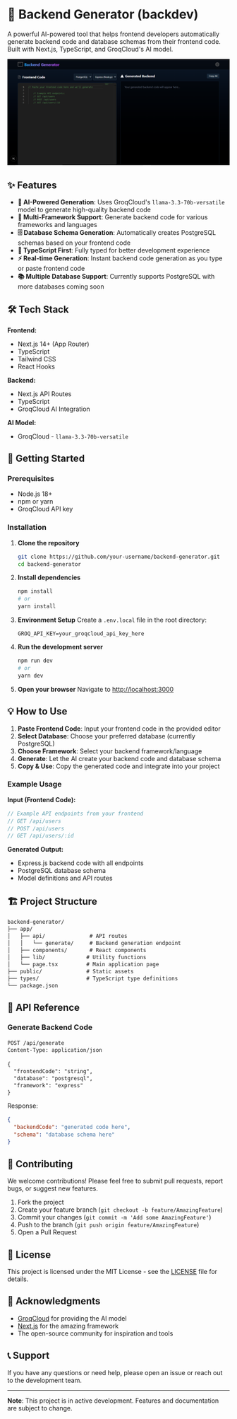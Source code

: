 # 🚀 Backend Generator (backdev)

A powerful AI-powered tool that helps frontend developers automatically generate backend code and database schemas from their frontend code. Built with Next.js, TypeScript, and GroqCloud's AI model.

![Backend Generator UI](./Capture.PNG)

## ✨ Features

- **🤖 AI-Powered Generation**: Uses GroqCloud's `llama-3.3-70b-versatile` model to generate high-quality backend code
- **🔄 Multi-Framework Support**: Generate backend code for various frameworks and languages
- **🗄️ Database Schema Generation**: Automatically creates PostgreSQL schemas based on your frontend code
- **🎯 TypeScript First**: Fully typed for better development experience
- **⚡ Real-time Generation**: Instant backend code generation as you type or paste frontend code
- **📚 Multiple Database Support**: Currently supports PostgreSQL with more databases coming soon

## 🛠️ Tech Stack

**Frontend:**
- Next.js 14+ (App Router)
- TypeScript
- Tailwind CSS
- React Hooks

**Backend:**
- Next.js API Routes
- TypeScript
- GroqCloud AI Integration

**AI Model:**
- GroqCloud - `llama-3.3-70b-versatile`

## 🚀 Getting Started

### Prerequisites

- Node.js 18+ 
- npm or yarn
- GroqCloud API key

### Installation

1. **Clone the repository**
   ```bash
   git clone https://github.com/your-username/backend-generator.git
   cd backend-generator
   ```

2. **Install dependencies**
   ```bash
   npm install
   # or
   yarn install
   ```

3. **Environment Setup**
   Create a `.env.local` file in the root directory:
   ```env
   GROQ_API_KEY=your_groqcloud_api_key_here
   ```

4. **Run the development server**
   ```bash
   npm run dev
   # or
   yarn dev
   ```

5. **Open your browser**
   Navigate to [http://localhost:3000](http://localhost:3000)

## 💡 How to Use

1. **Paste Frontend Code**: Input your frontend code in the provided editor
2. **Select Database**: Choose your preferred database (currently PostgreSQL)
3. **Choose Framework**: Select your backend framework/language
4. **Generate**: Let the AI create your backend code and database schema
5. **Copy & Use**: Copy the generated code and integrate into your project

### Example Usage

**Input (Frontend Code):**
```javascript
// Example API endpoints from your frontend
// GET /api/users
// POST /api/users  
// GET /api/users/:id
```

**Generated Output:**
- Express.js backend code with all endpoints
- PostgreSQL database schema
- Model definitions and API routes

## 🏗️ Project Structure

```
backend-generator/
├── app/
│   ├── api/              # API routes
│   │   └── generate/     # Backend generation endpoint
│   ├── components/       # React components
│   ├── lib/             # Utility functions
│   └── page.tsx         # Main application page
├── public/              # Static assets
├── types/               # TypeScript type definitions
└── package.json
```

## 🔧 API Reference

### Generate Backend Code

```http
POST /api/generate
Content-Type: application/json

{
  "frontendCode": "string",
  "database": "postgresql",
  "framework": "express"
}
```

Response:
```json
{
  "backendCode": "generated code here",
  "schema": "database schema here"
}
```

## 🤝 Contributing

We welcome contributions! Please feel free to submit pull requests, report bugs, or suggest new features.

1. Fork the project
2. Create your feature branch (`git checkout -b feature/AmazingFeature`)
3. Commit your changes (`git commit -m 'Add some AmazingFeature'`)
4. Push to the branch (`git push origin feature/AmazingFeature`)
5. Open a Pull Request

## 📝 License

This project is licensed under the MIT License - see the [LICENSE](LICENSE) file for details.

## 🙏 Acknowledgments

- [GroqCloud](https://groq.com/) for providing the AI model
- [Next.js](https://nextjs.org/) for the amazing framework
- The open-source community for inspiration and tools

## 📞 Support

If you have any questions or need help, please open an issue or reach out to the development team.

---

**Note**: This project is in active development. Features and documentation are subject to change.
